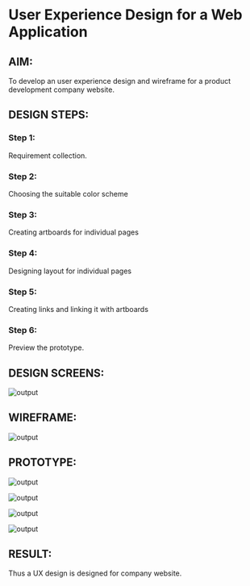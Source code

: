 # User Experience Design for a Web Application
## AIM:
To develop an user experience design and wireframe for a product development company website.

## DESIGN STEPS:
### Step 1: 
Requirement collection.
### Step 2:
Choosing the suitable color scheme
### Step 3:
Creating artboards for individual pages
### Step 4:
Designing layout for individual pages
### Step 5:
Creating links and linking it with artboards
### Step 6:
Preview the prototype.

## DESIGN SCREENS:

![output](./static/img/1.png)

## WIREFRAME:

![output](./static/img/2.png)

## PROTOTYPE:

![output](./static/img/3.jpg)

![output](./static/img/4.jpg)

![output](./static/img/5.jpg)

![output](./static/img/6.jpg)


## RESULT:

Thus a UX design is designed for company website.